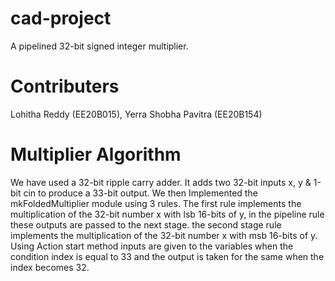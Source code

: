 # cad-project
A pipelined 32-bit signed integer multiplier.
# Contributers
Lohitha Reddy (EE20B015), 
Yerra Shobha Pavitra (EE20B154)
# Multiplier Algorithm

We have used a 32-bit ripple carry adder. It adds two 32-bit inputs x, y & 1-bit cin to produce a 33-bit output. 
We then Implemented the mkFoldedMultiplier module using 3 rules. The first rule implements the multiplication of the 32-bit number x with lsb 16-bits of y, in the pipeline rule these outputs are passed to the next stage. the second stage rule implements the multiplication of the 32-bit number x with msb 16-bits of y. Using Action start method inputs are given to the variables when the condition index is equal to 33 and the output is taken for the same when the index becomes 32.


